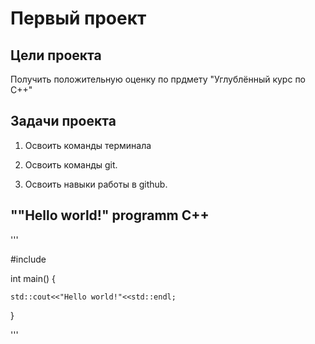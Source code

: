 # **Первый проект**

## Цели проекта

Получить положительную оценку по прдмету "Углублённый курс по C++"

## Задачи проекта

1. Освоить команды терминала

2. Освоить команды git.

3. Освоить навыки работы в github.

## ""Hello world!" programm C++

'''

#include <iostream>

int main() {

    std::cout<<"Hello world!"<<std::endl;

}

'''


